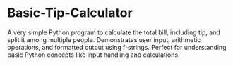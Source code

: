 # Basic-Tip-Calculator
A very simple Python program to calculate the total bill, including tip, and split it among multiple people. Demonstrates user input, arithmetic operations, and formatted output using f-strings. Perfect for understanding basic Python concepts like input handling and calculations.
